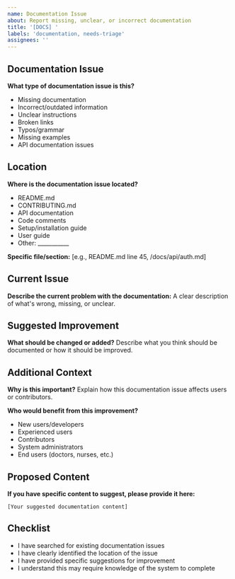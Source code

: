 ```yaml
---
name: Documentation Issue
about: Report missing, unclear, or incorrect documentation
title: '[DOCS] '
labels: 'documentation, needs-triage'
assignees: ''
---
```


## Documentation Issue

**What type of documentation issue is this?**
-  Missing documentation
-  Incorrect/outdated information
-  Unclear instructions
-  Broken links
-  Typos/grammar
-  Missing examples
-  API documentation issues

## Location

**Where is the documentation issue located?**
-  README.md
-  CONTRIBUTING.md
-  API documentation
-  Code comments
-  Setup/installation guide
-  User guide
-  Other: ___________

**Specific file/section:** 
[e.g., README.md line 45, /docs/api/auth.md]

## Current Issue

**Describe the current problem with the documentation:**
A clear description of what's wrong, missing, or unclear.

## Suggested Improvement

**What should be changed or added?**
Describe what you think should be documented or how it should be improved.

## Additional Context

**Why is this important?**
Explain how this documentation issue affects users or contributors.

**Who would benefit from this improvement?**
-  New users/developers
-  Experienced users
-  Contributors
-  System administrators
-  End users (doctors, nurses, etc.)

## Proposed Content

**If you have specific content to suggest, please provide it here:**
```
[Your suggested documentation content]
```

## Checklist

-  I have searched for existing documentation issues
-  I have clearly identified the location of the issue
-  I have provided specific suggestions for improvement
-  I understand this may require knowledge of the system to complete
